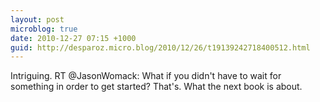 ```yaml
---
layout: post
microblog: true
date: 2010-12-27 07:15 +1000
guid: http://desparoz.micro.blog/2010/12/26/t19139242718400512.html
---
```

Intriguing. RT @JasonWomack: What if you didn't have to wait for something in order to get started? That's. What the next book is about.
